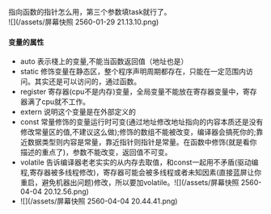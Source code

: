 指向函数的指针怎么用，第三个参数填task就行了。  
![](/assets/屏幕快照 2560-01-29 21.13.10.png)

#### **变量的属性**

* auto 表示棧上的变量,不能当函数返回值（地址也是）
* static 修饰变量在静态区，整个程序声明周期都存在，只能在一定范围内访问。其实还是可以访问的，通过函数。
* register 寄存器\(cpu不是内存\)变量，全局变量不能放在寄存器变量中，寄存器满了cpu就不工作。
* extern 说明这个变量是在外部定义的
* const 常量修饰的变量运行时可变\(通过地址修改地址指向的内容本质还是没有修改常量区的值,不建议这么做\);修饰的数组不能被改变，编译器会搞死你的;靠近数据类型则内容是常量，靠近指针则指针是常量。在函数中修饰\(就是看你描述的重点了\)，参数不能改变，返回值不可变。
* volatile 告诉编译器老老实实的从内存去取值，和const一起用不矛盾\(驱动编程,寄存器被多线程修改\)，寄存器可能会被多线程或者未知因素\(直接蓝屏让你重启，避免机器出问题\)修改，所以要加volatile。![](/assets/屏幕快照 2560-04-04 20.12.56.png)
* ![](/assets/屏幕快照 2560-04-04 20.44.41.png)





